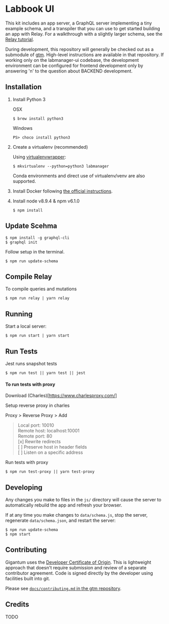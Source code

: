 # Labbook UI

This kit includes an app server, a GraphQL server implementing a tiny example
schema, and a transpiler that you can use to get started building an app with
Relay. For a walkthrough with a slightly larger schema, see the [Relay
tutorial](https://facebook.github.io/relay/docs/tutorial.html).

During development, this repository will generally be checked out as a
submodule of [gtm](https://github.com/gigantum/gtm). High-level instructions
are available in that repository. If working only on the labmanager-ui
codebase, the development environment can be configured for frontend
development only by answering 'n' to the question about BACKEND development.

## Installation

1. Install Python 3

   OSX
   ```
   $ brew install python3
   ```

   Windows
   ```
   PS> choco install python3
   ```

2. Create a virtualenv (recommended)

   Using [virtualenvwrapper](https://virtualenvwrapper.readthedocs.io/en/latest/):

   ```
   $ mkvirtualenv --python=python3 labmanager
   ```

   Conda environments and direct use of virtualenv/venv are also supported.

3. Install Docker following [the official instructions](https://docs.docker.com/install/).

4. Install node v8.9.4 & npm v6.1.0

   ```
   $ npm install
   ```

## Update Scehma

```
$ npm install -g graphql-cli
$ graphql init
```

Follow setup in the terminal.

```
$ npm run update-schema
```

## Compile Relay

To compile queries and mutations

```
$ npm run relay | yarn relay
```

## Running

Start a local server:

```
$ npm run start | yarn start
```


## Run Tests
Jest runs snapshot tests
```
$ npm run test || yarn test || jest
```

#### To run tests with proxy

Download (Charles)[https://www.charlesproxy.com/]

Setup reverse proxy in charles

Proxy > Reverse Proxy > Add
> Local port: 10010  
> Remote host: localhost:10001  
> Remote port: 80   
> [x] Rewrite redirects  
> [ ] Preserve host in header fields  
> [ ] Listen on a specific address

Run tests with proxy
```
$ npm run test-proxy || yarn test-proxy
```


## Developing

Any changes you make to files in the `js/` directory will cause the server to
automatically rebuild the app and refresh your browser.

If at any time you make changes to `data/schema.js`, stop the server,
regenerate `data/schema.json`, and restart the server:

```
$ npm run update-schema
$ npm start
```


## Contributing

Gigantum uses the [Developer Certificate of Origin](https://developercertificate.org/).
This is lightweight approach that doesn't require submission and review of a
separate contributor agreement.  Code is signed directly by the developer using
facilities built into git.

Please see [`docs/contributing.md`  in the gtm
repository](https://github.com/gigantum/gtm/tree/integration/docs/contributing.md).

## Credits

TODO
